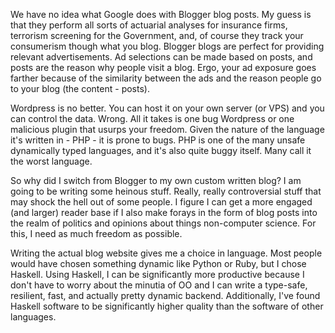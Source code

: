 We have no idea what Google does with Blogger blog posts. My guess is that they perform all sorts of actuarial analyses for insurance firms, terrorism screening for the Government, and, of course they track your consumerism though what you blog. Blogger blogs are perfect for providing relevant advertisements. Ad selections can be made based on posts, and posts are the reason why people visit a blog. Ergo, your ad exposure goes farther because of the similarity between the ads and the reason people go to your blog (the content - posts).

Wordpress is no better. You can host it on your own server (or VPS) and you can control the data. Wrong. All it takes is one bug Wordpress or one malicious plugin that usurps your freedom. Given the nature of the language it's written in - PHP - it is prone to bugs. PHP is one of the many unsafe dynamically typed languages, and it's also quite buggy itself. Many call it the worst language.

So why did I switch from Blogger to my own custom written blog? I am going to be writing some heinous stuff. Really, really controversial stuff that may shock the hell out of some people. I figure I can get a more engaged (and larger) reader base if I also make forays in the form of blog posts into the realm of politics and opinions about things non-computer science. For this, I need as much freedom as possible.

Writing the actual blog website gives me a choice in language. Most people would have chosen something dynamic like Python or Ruby, but I chose Haskell. Using Haskell, I can be  significantly more productive because I don't have to worry about the minutia of OO and I can write a type-safe, resilient, fast, and actually pretty dynamic backend. Additionally, I've found Haskell software to be significantly higher quality than the software of other languages.